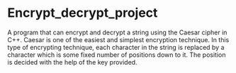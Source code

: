 # Encrypt_decrypt_project
A program that can encrypt and decrypt a string using the Caesar cipher in C++. Caesar is one of the easiest and simplest encryption technique. In this type of encrypting technique, each character in the string is replaced by a character which is some fixed number of positions down to it. The position is decided with the help of the key provided.
